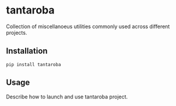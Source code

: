 # tantaroba

Collection of miscellanoeus utilities commonly used across different projects.

## Installation
```
pip install tantaroba
```

## Usage
Describe how to launch and use tantaroba project.
